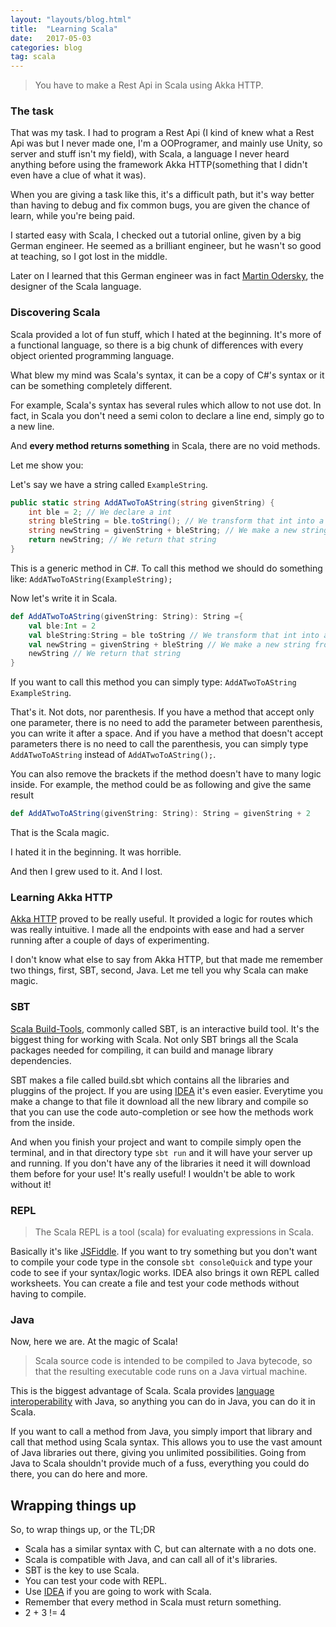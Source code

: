 ```yaml
---
layout: "layouts/blog.html"
title:  "Learning Scala"
date:   2017-05-03
categories: blog
tag: scala
---
```


> You have to make a Rest Api in Scala using Akka HTTP.

### The task

That was my task. I had to program a Rest Api (I kind of knew what a Rest Api was but I never made one, I'm a OOProgramer, and mainly use Unity, so server and stuff isn't my field), with Scala, a language I never heard anything before using the framework Akka HTTP(something that I didn't even have a clue of what it was).

When you are giving a task like this, it's a difficult path, but it's way better than having to debug and fix common bugs, you are given the chance of learn, while you're being paid.

I started easy with Scala, I checked out a tutorial online, given by a big German engineer. He seemed as a brilliant engineer, but he wasn't so good at teaching, so I got lost in the middle.

Later on I learned that this German engineer was in fact [Martin Odersky](https://en.wikipedia.org/wiki/Martin_Odersky), the designer of the Scala language.

### Discovering Scala

Scala provided a lot of fun stuff, which I hated at the beginning. It's more of a functional language, so there is a big chunk of differences with every object oriented programming language.

What blew my mind was Scala's syntax, it can be a copy of C#'s syntax or it can be something completely different.

For example, Scala's syntax has several rules which allow to not use dot. In fact, in Scala you don't need a semi colon to declare a line end, simply go to a new line.

And **every method returns something** in Scala, there are no void methods.

Let me show you:

Let's say we have a string called `ExampleString`.

```csharp
public static string AddATwoToAString(string givenString) {
    int ble = 2; // We declare a int
    string bleString = ble.toString(); // We transform that int into a string
    string newString = givenString + bleString; // We make a new string from those two
    return newString; // We return that string
}
```

This is a generic method in C#. To call this method we should do something like: `AddATwoToAString(ExampleString);`

 Now let's write it in Scala.

```scala
def AddATwoToAString(givenString: String): String ={
    val ble:Int = 2
    val bleString:String = ble toString // We transform that int into a string
    val newString = givenString + bleString // We make a new string from those two
    newString // We return that string
}
```

If you want to call this method you can simply type: `AddATwoToAString ExampleString`.

That's it. Not dots, nor parenthesis. If you have a method that accept only one parameter, there is no need to add the parameter between parenthesis, you can write it after a space. And if you have a method that doesn't accept parameters there is no need to call the parenthesis, you can simply type `AddATwoToAString` instead of `AddATwoToAString();`.

You can also remove the brackets if the method doesn't have to many logic inside. For example, the method could be as following and give the same result

```scala
def AddATwoToAString(givenString: String): String = givenString + 2
```

That is the Scala magic.

I hated it in the beginning. It was horrible.

And then I grew used to it. And I lost.

### Learning Akka HTTP

[Akka HTTP](http://doc.akka.io/docs/akka-http/current/scala.html) proved to be really useful. It provided a logic for routes which was really intuitive. I made all the endpoints with ease and had a server running after a couple of days of experimenting.

I don't know what else to say from Akka HTTP, but that made me remember two things, first, SBT, second, Java. Let me tell you why Scala can make magic.

### SBT

[Scala Build-Tools](http://www.scala-sbt.org/), commonly called SBT, is an interactive build tool. It's the biggest thing for working with Scala. Not only SBT brings all the Scala packages needed for compiling, it can build and manage library dependencies.

SBT makes a file called build.sbt which contains all the libraries and pluggins of the project. If you are using [IDEA](https://www.jetbrains.com/idea/) it's even easier. Everytime you make a change to that file it download all the new library and compile so that you can use the code auto-completion or see how the methods work from the inside.

And when you finish your project and want to compile simply open the terminal, and in that directory type `sbt run` and it will have your server up and running. If you don't have any of the libraries it need it will download them before for your use! It's really useful! I wouldn't be able to work without it!

### REPL

> The Scala REPL is a tool (scala) for evaluating expressions in Scala.

Basically it's like [JSFiddle](https://jsfiddle.net/). If you want to try something but you don't want to compile your code type in the console `sbt consoleQuick` and type your code to see if your syntax/logic works. IDEA also brings it own REPL called worksheets. You can create a file and test your code methods without having to compile.

### Java

Now, here we are. At the magic of Scala!

> Scala source code is intended to be compiled to Java bytecode, so that the resulting executable code runs on a Java virtual machine.

This is the biggest advantage of Scala. Scala provides [language interoperability](https://en.wikipedia.org/wiki/Language_interoperability) with Java, so anything you can do in Java, you can do it in Scala.

If you want to call a method from Java, you simply import that library and call that method using Scala syntax. This allows you to use the vast amount of Java libraries out there, giving you unlimited possibilities. Going from Java to Scala shouldn't provide much of a fuss, everything you could do there, you can do here and more.

## Wrapping things up

So, to wrap things up, or the TL;DR

- Scala has a similar syntax with C, but can alternate with a no dots one.
- Scala is compatible with Java, and can call all of it's libraries.
- SBT is the key to use Scala.
- You can test your code with REPL.
- Use [IDEA](https://www.jetbrains.com/idea/) if you are going to work with Scala.
- Remember that every method in Scala must return something.
- 2 + 3 != 4
